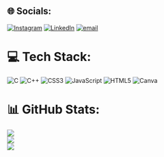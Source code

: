 
## 🌐 Socials:
[![Instagram](https://img.shields.io/badge/Instagram-%23E4405F.svg?logo=Instagram&logoColor=white)](https://instagram.com/_utkrsh29) [![LinkedIn](https://img.shields.io/badge/LinkedIn-%230077B5.svg?logo=linkedin&logoColor=white)](https://www.linkedin.com/in/utkarsh-desale-a4008529a/) [![email](https://img.shields.io/badge/Email-D14836?logo=gmail&logoColor=white)](mailto:utkarsh.desale92@gmail.com) 

# 💻 Tech Stack:
![C](https://img.shields.io/badge/c-%2300599C.svg?style=flat&logo=c&logoColor=white) ![C++](https://img.shields.io/badge/c++-%2300599C.svg?style=flat&logo=c%2B%2B&logoColor=white) ![CSS3](https://img.shields.io/badge/css3-%231572B6.svg?style=flat&logo=css3&logoColor=white) ![JavaScript](https://img.shields.io/badge/javascript-%23323330.svg?style=flat&logo=javascript&logoColor=%23F7DF1E) ![HTML5](https://img.shields.io/badge/html5-%23E34F26.svg?style=flat&logo=html5&logoColor=white) ![Canva](https://img.shields.io/badge/Canva-%2300C4CC.svg?style=flat&logo=Canva&logoColor=white)
# 📊 GitHub Stats:
![](https://github-readme-stats.vercel.app/api?username=utkrsh29&theme=merko&hide_border=false&include_all_commits=false&count_private=false)<br/>
![](https://nirzak-streak-stats.vercel.app/?user=utkrsh29&theme=merko&hide_border=false)<br/>
![](https://github-readme-stats.vercel.app/api/top-langs/?username=utkrsh29&theme=merko&hide_border=false&include_all_commits=false&count_private=false&layout=compact)

<!-- Proudly created with GPRM ( https://gprm.itsvg.in ) -->

